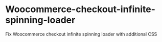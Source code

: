 # Woocommerce-checkout-infinite-spinning-loader
Fix Woocommerce checkout infinite spinning loader with additional CSS
